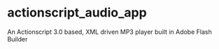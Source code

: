 actionscript_audio_app
======================

An Actionscript 3.0 based, XML driven MP3 player built in Adobe Flash Builder

